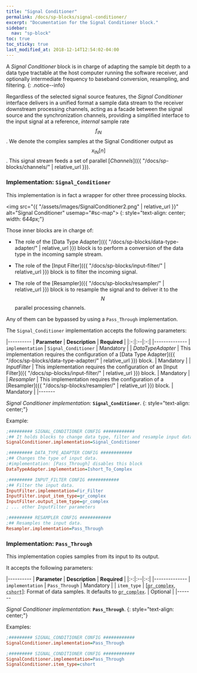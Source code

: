 ```yaml
---
title: "Signal Conditioner"
permalink: /docs/sp-blocks/signal-conditioner/
excerpt: "Documentation for the Signal Conditioner block."
sidebar:
  nav: "sp-block"
toc: true
toc_sticky: true
last_modified_at: 2018-12-14T12:54:02-04:00
---
```




A _Signal Conditioner_ block is in charge of adapting the sample bit depth to a
data type tractable at the host computer running the software receiver, and
optionally intermediate frequency to baseband conversion, resampling, and
filtering.
{: .notice--info}

Regardless of the selected signal source features, the _Signal Conditioner_
interface delivers in a unified format a sample data stream to the receiver
downstream processing channels, acting as a facade between the signal source and
the synchronization channels, providing a simplified interface to the input
signal at a reference, _internal_ sample rate $$ f_{IN} $$. We denote the
complex samples at the Signal Conditioner output as $$ x_{\text{IN}}[n] $$. This
signal stream feeds a set of parallel [_Channels_]({{
"/docs/sp-blocks/channels/" | relative_url }}).


### Implementation: `Signal_Conditioner`

This implementation is in fact a wrapper for other three processing blocks.

<a name="signal-conditioner"></a>

<span class="invert-colors"><img src="{{ "/assets/images/SignalConditioner2.png" | relative_url }}" alt="Signal Conditioner" usemap="#sc-map"></span>
{: style="text-align: center; width: 644px;"}


<map name="sc-map" id="Diagram-sc-map">
   <area alt="Data Type Adapter" title="Data Type Adapter" href="{{ "/docs/sp-blocks/data-type-adapter/" | relative_url }}" coords="176,38,267,76" shape="rect" style="outline:none;" target="_self">
   <area alt="Input Filter" title="Input Filter" href="{{ "/docs/sp-blocks/input-filter/" | relative_url }}" coords="291,38,384,76" shape="rect" style="outline:none;" target="_self">
   <area alt="Resampler" title="Resampler" href="{{ "/docs/sp-blocks/resampler/" | relative_url }}" coords="409,38,502,76" shape="rect" style="outline:none;" target="_self">
</map>


Those inner blocks are in charge of:

* The role of the [Data Type Adapter]({{ "/docs/sp-blocks/data-type-adapter/" |
relative_url }}) block is to perform a conversion of the data type in the
incoming sample stream.

* The role of the [Input Filter]({{ "/docs/sp-blocks/input-filter/" |
relative_url }}) block is to filter the incoming signal.

* The role of the [Resampler]({{ "/docs/sp-blocks/resampler/" | relative_url }})
block is to resample the signal and to deliver it to the $$ N $$ parallel
processing channels.

Any of them can be bypassed by using a `Pass_Through` implementation.

The `Signal_Conditioner` implementation accepts the following parameters:

|----------
|  **Parameter**  |  **Description** | **Required** |
|:-:|:--|:-:|
|--------------
| `implementation` | `Signal_Conditioner` | Mandatory |
| _DataTypeAdapter_ | This implementation requires the configuration of a [Data Type Adapter]({{ "/docs/sp-blocks/data-type-adapter/" | relative_url }}) block. | Mandatory |
| _InputFilter_ | This implementation requires the configuration of an [Input Filter]({{ "/docs/sp-blocks/input-filter/" | relative_url }}) block. | Mandatory |
| _Resampler_ | This implementation requires the configuration of a [Resampler]({{ "/docs/sp-blocks/resampler/" | relative_url }}) block. | Mandatory |
|-------

  _Signal Conditioner implementation:_ **`Signal_Conditioner`**.
  {: style="text-align: center;"}

Example:

```ini
;######### SIGNAL_CONDITIONER CONFIG ############
;## It holds blocks to change data type, filter and resample input data.
SignalConditioner.implementation=Signal_Conditioner

;######### DATA_TYPE_ADAPTER CONFIG ############
;## Changes the type of input data.
;#implementation: [Pass_Through] disables this block
DataTypeAdapter.implementation=Ishort_To_Complex

;######### INPUT_FILTER CONFIG ############
;## Filter the input data.
InputFilter.implementation=Fir_Filter
InputFilter.input_item_type=gr_complex
InputFilter.output_item_type=gr_complex
; ... other InputFilter parameters

;######### RESAMPLER CONFIG ############
;## Resamples the input data.
Resampler.implementation=Pass_Through
```

### Implementation: `Pass_Through`

This implementation copies samples from its input to its output.

It accepts the following parameters:

|----------
|  **Parameter**  |  **Description** | **Required** |
|:-:|:--|:-:|
|--------------
| `implementation` | `Pass_Through` | Mandatory |
| `item_type` |  [<abbr id="data-type" title="Complex samples with real and imaginary parts of type 32-bit floating point. C++ name: std::complex<float>">`gr_complex`</abbr>, <abbr id="data-type" title="Complex samples with real and imaginary parts of type signed 16-bit integer. C++ name: lv_16sc_t (custom definition of std::complex<int16_t>)">`cshort`</abbr>]: Format of data samples. It defaults to <abbr id="data-type" title="Complex samples with real and imaginary parts of type 32-bit floating point. C++ name: std::complex<float>">`gr_complex`</abbr>. | Optional |
|-------

  _Signal Conditioner implementation:_ **`Pass_Through`**.
  {: style="text-align: center;"}

Examples:

```ini
;######### SIGNAL_CONDITIONER CONFIG ############
SignalConditioner.implementation=Pass_Through
```

```ini
;######### SIGNAL_CONDITIONER CONFIG ############
SignalConditioner.implementation=Pass_Through
SignalConditioner.item_type=cshort
```

<link rel="prerender" href="{{ "/docs/sp-blocks/data-type-adapter/" | relative_url }}">
<link rel="prerender" href="{{ "/docs/sp-blocks/input-filter/" | relative_url }}">
<link rel="prerender" href="{{ "/docs/sp-blocks/resampler/" | relative_url }}">
